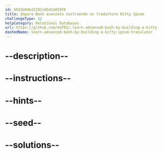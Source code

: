```yaml
---
id: 602da0de22201c65d2a019f6
title: Impara Bash avanzato costruendo un traduttore Kitty Ipsum
challengeType: 12
helpCategory: Relational Databases
url: https://github.com/moT01/.learn-advanced-bash-by-building-a-kitty-ipsum-translator
dashedName: learn-advanced-bash-by-building-a-kitty-ipsum-translator
---
```


# --description--

# --instructions--

# --hints--

# --seed--

# --solutions--
